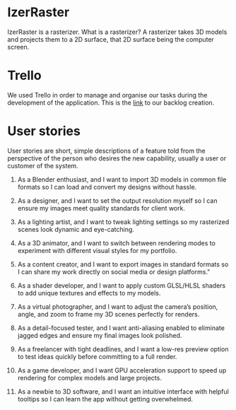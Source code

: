 # IzerRaster
IzerRaster is a rasterizer. What is a rasterizer? A rasterizer takes 3D models and projects them to a 2D surface, that 2D surface being the computer screen.

# Trello

We used Trello in order to manage and organise our tasks during the development of the application. This is the [link](https://trello.com/b/ZR0p4Yfg/rasterizer) to our backlog creation.

# User stories

User stories are short, simple descriptions of a feature told from the perspective of the person who desires the new capability, usually a user or customer of the system.

1. As a Blender enthusiast, and I want to import 3D models in common file formats so I can load and convert my designs without hassle.

2. As a designer, and I want to set the output resolution myself so I can ensure my images meet quality standards for client work.

3. As a lighting artist, and I want to tweak lighting settings so my rasterized scenes look dynamic and eye-catching.

4. As a 3D animator, and I want to switch between rendering modes to experiment with different visual styles for my portfolio.

5. As a content creator, and I want to export images in standard formats so I can share my work directly on social media or design platforms."

6. As a shader developer, and I want to apply custom GLSL/HLSL shaders to add unique textures and effects to my models.

7. As a virtual photographer, and I want to adjust the camera’s position, angle, and zoom to frame my 3D scenes perfectly for renders.

8. As a detail-focused tester, and I want anti-aliasing enabled to eliminate jagged edges and ensure my final images look polished.

9. As a freelancer with tight deadlines, and I want a low-res preview option to test ideas quickly before committing to a full render.

10. As a game developer, and I want GPU acceleration support to speed up rendering for complex models and large projects.

11. As a newbie to 3D software, and I want an intuitive interface with helpful tooltips so I can learn the app without getting overwhelmed.
